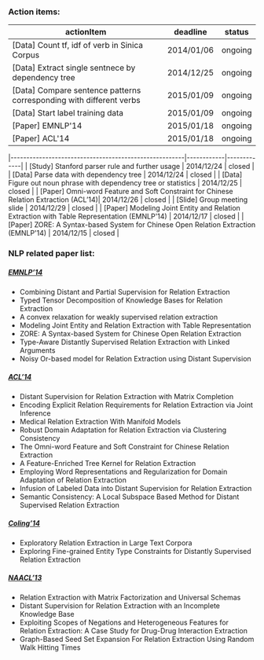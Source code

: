 ### Action items:

| actionItem                                            | deadline   | status      |
|-------------------------------------------------------|------------|-------------|
| [Data] Count tf, idf of verb in Sinica Corpus | 2014/01/06 | ongoing |
| [Data] Extract single sentnece by dependency tree | 2014/12/25 | ongoing |
| [Data] Compare sentence patterns corresponding with different verbs | 2015/01/09 | ongoing |
| [Data] Start label training data | 2015/01/09 | ongoing |
| [Paper] EMNLP'14 | 2015/01/18 | ongoing |
| [Paper] ACL'14   | 2015/01/18 | ongoing |

|-------------------------------------------------------|------------|-------------|
| [Study] Stanford parser rule and further usage | 2014/12/24 | closed |
| [Data] Parse data with dependency tree | 2014/12/24 | closed |
| [Data] Figure out noun phrase with dependency tree or statistics | 2014/12/25 | closed |
| [Paper] Omni-word Feature and Soft Constraint for Chinese Relation Extraction (ACL’14)| 2014/12/26 | closed |
| [Slide] Group meeting slide | 2014/12/29 | closed |
| [Paper] Modeling Joint Entity and Relation Extraction with Table Representation (EMNLP'14) | 2014/12/17 | closed |
| [Paper] ZORE: A Syntax-based System for Chinese Open Relation Extraction (EMNLP'14) | 2014/12/15 | closed |

### NLP related paper list:

##### [EMNLP’14](http://emnlp2014.org/papers.html)
* Combining Distant and Partial Supervision for Relation Extraction
* Typed Tensor Decomposition of Knowledge Bases for Relation Extraction
* A convex relaxation for weakly supervised relation extraction
* Modeling Joint Entity and Relation Extraction with Table Representation
* ZORE: A Syntax-based System for Chinese Open Relation Extraction
* Type-Aware Distantly Supervised Relation Extraction with Linked Arguments
* Noisy Or-based model for Relation Extraction using Distant Supervision

##### [ACL’14](http://acl2014.org/Program.htm)
* Distant Supervision for Relation Extraction with Matrix Completion
* Encoding Explicit Relation Requirements for Relation Extraction via Joint Inference
* Medical Relation Extraction With Manifold Models
* Robust Domain Adaptation for Relation Extraction via Clustering Consistency
* The Omni-word Feature and Soft Constraint for Chinese Relation Extraction
* A Feature-Enriched Tree Kernel for Relation Extraction
* Employing Word Representations and Regularization for Domain Adaptation of Relation Extraction
* Infusion of Labeled Data into Distant Supervision for Relation Extraction
* Semantic Consistency: A Local Subspace Based Method for Distant Supervised Relation Extraction

##### [Coling’14](http://www.coling-2014.org/index.php)
* Exploratory Relation Extraction in Large Text Corpora
* Exploring Fine-grained Entity Type Constraints for Distantly Supervised Relation Extraction

##### [NAACL’13](http://naacl2013.naacl.org/PapersAccepted.aspx)
* Relation Extraction with Matrix Factorization and Universal Schemas
* Distant Supervision for Relation Extraction with an Incomplete Knowledge Base
* Exploiting Scopes of Negations and Heterogeneous Features for Relation Extraction: A Case Study for Drug-Drug Interaction Extraction
* Graph-Based Seed Set Expansion For Relation Extraction Using Random Walk Hitting Times
